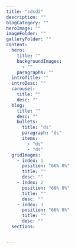 ```yaml
---
title: "sdsd2"
description: ""
blogCategory: ""
heroImage: ""
imageFolder: ""
galleryFolder: ""
content:
  hero:
    title: ""
    backgroundImages:
      - ""
    paragraphs: ""
  introTitle: ""
  introDesc: ""
  carousel:
    title: ""
    desc: ""
  blog:
    title: ""
    desc: ""
    bullets:
      title: "ds"
      paragraph: "ds"
      items:
        - "ds"
        - "ds"
  gridImages:
    - index: 1
      position: "66% 0%"
      title: ""
      desc: ""
    - index: 2
      position: "66% 0%"
      title: ""
      desc: ""
    - index: 3
      position: "66% 0%"
      title: ""
      desc: ""
  sections:


---
```

